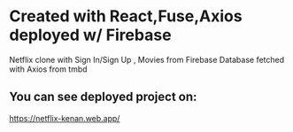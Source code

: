 
# Created with React,Fuse,Axios deployed w/ Firebase

Netflix clone with Sign In/Sign Up , Movies from Firebase Database fetched with Axios from tmbd
## You can see deployed project on:
https://netflix-kenan.web.app/

